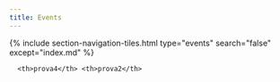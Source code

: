 ```yaml
---
title: Events
---
```

{% include section-navigation-tiles.html type="events" search="false" except="index.md" %}


<table class="table">
  
  <thread>
   
      <th>prova4</th> <th>prova2</th>
  
  
  
  
  
  
  
  
  
  
  
 
   </thread>
  </table>
